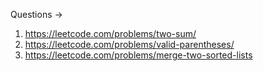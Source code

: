 Questions -> 

1. https://leetcode.com/problems/two-sum/
2. https://leetcode.com/problems/valid-parentheses/
3. https://leetcode.com/problems/merge-two-sorted-lists
